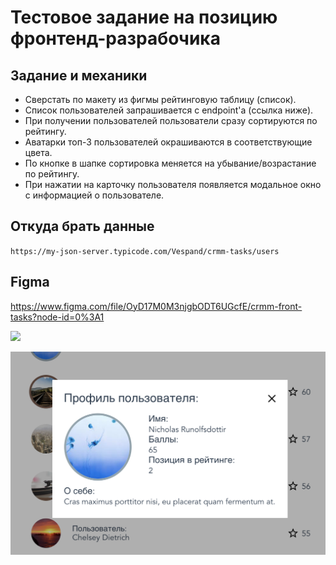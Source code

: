 # Тестовое задание на позицию фронтенд-разрабочика

## Задание и механики

- Сверстать по макету из фигмы рейтинговую таблицу (список).
- Список пользователей запрашивается с endpoint'a (ссылка ниже).
- При получении пользователей пользователи сразу сортируются по рейтингу.
- Аватарки топ-3 пользователей окрашиваются в соответствующие цвета.
- По кнопке в шапке сортировка меняется на убывание/возрастание по рейтингу.
- При нажатии на карточку пользователя появляется модальное окно с информацией о пользователе.

## Откуда брать данные

`https://my-json-server.typicode.com/Vespand/crmm-tasks/users`

## Figma

https://www.figma.com/file/OyD17M0M3njgbODT6UGcfE/crmm-front-tasks?node-id=0%3A1

![](ratign.png?raw=true)

![](profile.png?raw=true)
